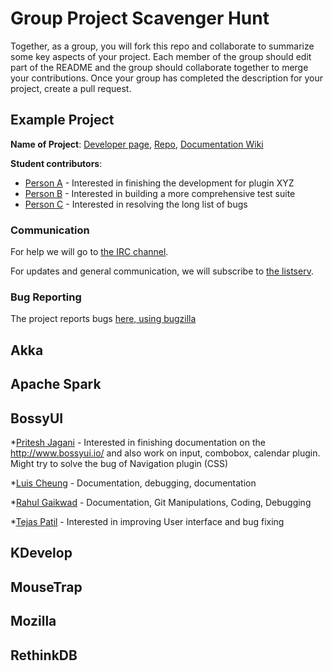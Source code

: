 # Group Project Scavenger Hunt

Together, as a group, you will fork this repo and collaborate to summarize some key aspects of your project. Each member of the group should edit part of the README and the group should collaborate together to merge your contributions. Once your group has completed the description for your project, create a pull request.

## Example Project

**Name of Project**: [Developer page](#), [Repo](#), [Documentation Wiki](#)

**Student contributors**:

* [Person A](#) - Interested in finishing the development for plugin XYZ
* [Person B](#) - Interested in building a more comprehensive test suite
* [Person C](#) - Interested in resolving the long list of bugs

### Communication

For help we will go to [the IRC channel](#). 

For updates and general communication, we will subscribe to [the listserv](#).

### Bug Reporting

The project reports bugs [here, using bugzilla](#)

## Akka

## Apache Spark

## BossyUI

*[Pritesh Jagani](https://github.com/priteshjagani) - Interested in finishing documentation on the http://www.bossyui.io/ and also work on input, combobox, calendar plugin. Might try to solve the bug of Navigation plugin (CSS) 

*[Luis Cheung](https://github.com/lcheung90) - Documentation, debugging, documentation

*[Rahul Gaikwad](https://github.com/rahulhgaikwad) - Documentation, Git Manipulations, Coding, Debugging

*[Tejas Patil](https://github.com/tpatil2) - Interested in improving User interface and bug fixing

## KDevelop

## MouseTrap

## Mozilla

## RethinkDB
